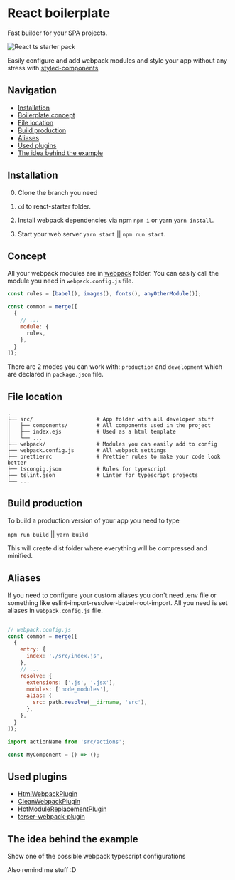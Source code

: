 # React boilerplate

Fast builder for your SPA projects.

<p>
	<img src="https://readmeimgs-dbetwjhldo.now.sh/react_ts.png" alt="React ts starter pack">
</p>

Easily configure and add webpack modules and style your app without any stress with [styled-components](https://www.styled-components.com/)

## Navigation

- [Installation](#installation)
- [Boilerplate concept](#concept)
- [File location](#file-location)
- [Build production](#build-production)
- [Aliases](#aliases)
- [Used plugins](#used-plugins)
- [The idea behind the example](#the-idea-behind-the-example)

## Installation

0) Clone the branch you need

1) `cd` to react-starter folder.

2) Install webpack dependencies via npm `npm i` or yarn `yarn install`.

3) Start your web server `yarn start` || `npm run start`.

## Concept

All your webpack modules are in [webpack](https://github.com/AlexLms/ts-react-starter/tree/master/webpack) folder. You can easily call the module you need in `webpack.config.js` file.

```javascript
const rules = [babel(), images(), fonts(), anyOtherModule()];

const common = merge([
  {
    // ...
    module: {
      rules,
    },
  }
]);
```

There are 2 modes you can work with: `production` and `development` which are declared in `package.json` file.

## File location

    .
    ├── src/                    # App folder with all developer stuff
    │   ├── components/         # All components used in the project
    │   ├── index.ejs           # Used as a html template
    │   └── ...
    ├── webpack/                # Modules you can easily add to config
    ├── webpack.config.js       # All webpack settings
    ├── prettierrc              # Prettier rules to make your code look better
    ├── tscongig.json           # Rules for typescript
    ├── tslint.json             # Linter for typescript projects
    └── ...


## Build production

To build a production version of your app you need to type

`npm run build` || `yarn build`

This will create dist folder where everything will be compressed and minified.

## Aliases

If you need to configure your custom aliases you don't need .env file or something like eslint-import-resolver-babel-root-import. All you need is set aliases in `webpack.config.js` file.

```javascript

// webpack.config.js
const common = merge([
  {
    entry: {
      index: './src/index.js',
    },
    // ...
    resolve: {
      extensions: ['.js', '.jsx'],
      modules: ['node_modules'],
      alias: {
        src: path.resolve(__dirname, 'src'),
      },
    },
  }
]);

import actionName from 'src/actions';

const MyComponent = () => ();
```

## Used plugins

- [HtmlWebpackPlugin](https://webpack.js.org/plugins/html-webpack-plugin/)
- [CleanWebpackPlugin](https://github.com/johnagan/clean-webpack-plugin)
- [HotModuleReplacementPlugin](https://webpack.js.org/plugins/hot-module-replacement-plugin/)
- [terser-webpack-plugin](https://www.npmjs.com/package/terser-webpack-plugin)

## The idea behind the example

Show one of the possible webpack typescript configurations

Also remind me stuff :D